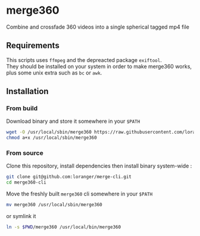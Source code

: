 # merge360
Combine and crossfade 360 videos into a single spherical tagged mp4 file

## Requirements

This scripts uses `ffmpeg` and the depreacted package `exiftool`.  
They should be installed on your system in order to make merge360 works, plus some unix extra such as `bc` or `awk`.

## Installation

### From build

Download binary and store it somewhere in your `$PATH`

```bash
wget -O /usr/local/sbin/merge360 https://raw.githubusercontent.com/loranger/merge-cli/main/merge360
chmod a+x /usr/local/sbin/merge360
```

### From source

Clone this repository, install dependencies then install binary system-wide :

```bash
git clone git@github.com:loranger/merge-cli.git
cd merge360-cli
```

Move the freshly built `merge360` cli somewhere in your `$PATH`

```bash
mv merge360 /usr/local/sbin/merge360
```

or symlink it

```bash
ln -s $PWD/merge360 /usr/local/bin/merge360
```